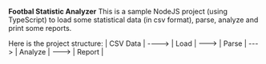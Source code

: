**Footbal Statistic Analyzer**
This is a sample NodeJS project (using TypeScript) to load some statistical data (in csv format), parse, analyze and print some reports. 

Here is the project structure:
| CSV Data  | ---->  | Load | ---> | Parse | ---> | Analyze | ---> | Report |
